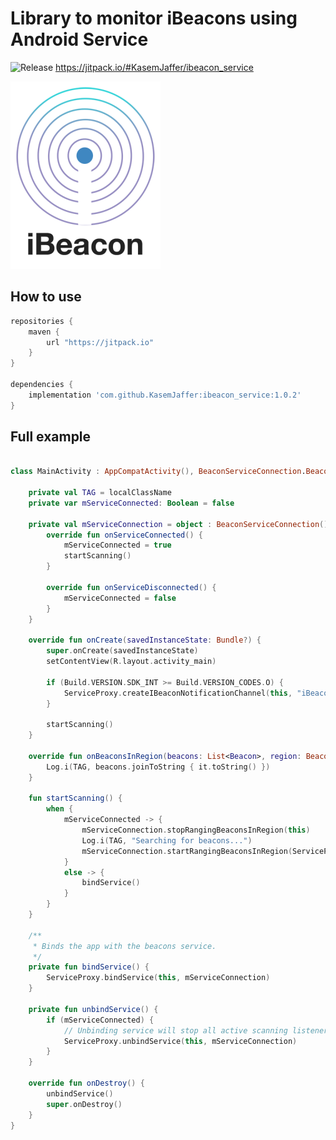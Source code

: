 Library to monitor iBeacons using Android Service
=======

![Release](https://jitpack.io/v/KasemJaffer/ibeacon_service.svg)
https://jitpack.io/#KasemJaffer/ibeacon_service

![Logo](https://raw.githubusercontent.com/KasemJaffer/ibeacon_service/master/app/src/main/res/mipmap-mdpi/ibeacon_logo.png)

How to use
------------------------

```groovy
repositories {
    maven {
        url "https://jitpack.io"
    }
}

dependencies {
    implementation 'com.github.KasemJaffer:ibeacon_service:1.0.2'
}
```


Full example
------------------------

```kotlin

class MainActivity : AppCompatActivity(), BeaconServiceConnection.BeaconsListener {

    private val TAG = localClassName
    private var mServiceConnected: Boolean = false

    private val mServiceConnection = object : BeaconServiceConnection() {
        override fun onServiceConnected() {
            mServiceConnected = true
            startScanning()
        }

        override fun onServiceDisconnected() {
            mServiceConnected = false
        }
    }

    override fun onCreate(savedInstanceState: Bundle?) {
        super.onCreate(savedInstanceState)
        setContentView(R.layout.activity_main)

        if (Build.VERSION.SDK_INT >= Build.VERSION_CODES.O) {
            ServiceProxy.createIBeaconNotificationChannel(this, "iBeacon Service", "Monitors iBeacons")
        }

        startScanning()
    }

    override fun onBeaconsInRegion(beacons: List<Beacon>, region: BeaconRegion) {
        Log.i(TAG, beacons.joinToString { it.toString() })
    }

    fun startScanning() {
        when {
            mServiceConnected -> {
                mServiceConnection.stopRangingBeaconsInRegion(this)
                Log.i(TAG, "Searching for beacons...")
                mServiceConnection.startRangingBeaconsInRegion(ServiceProxy.COMPANY_ID_DEFAULT, BeaconRegion.ANY_UUID, this@MainActivity)
            }
            else -> {
                bindService()
            }
        }
    }

    /**
     * Binds the app with the beacons service.
     */
    private fun bindService() {
        ServiceProxy.bindService(this, mServiceConnection)
    }

    private fun unbindService() {
        if (mServiceConnected) {
            // Unbinding service will stop all active scanning listeners
            ServiceProxy.unbindService(this, mServiceConnection)
        }
    }

    override fun onDestroy() {
        unbindService()
        super.onDestroy()
    }
}
```